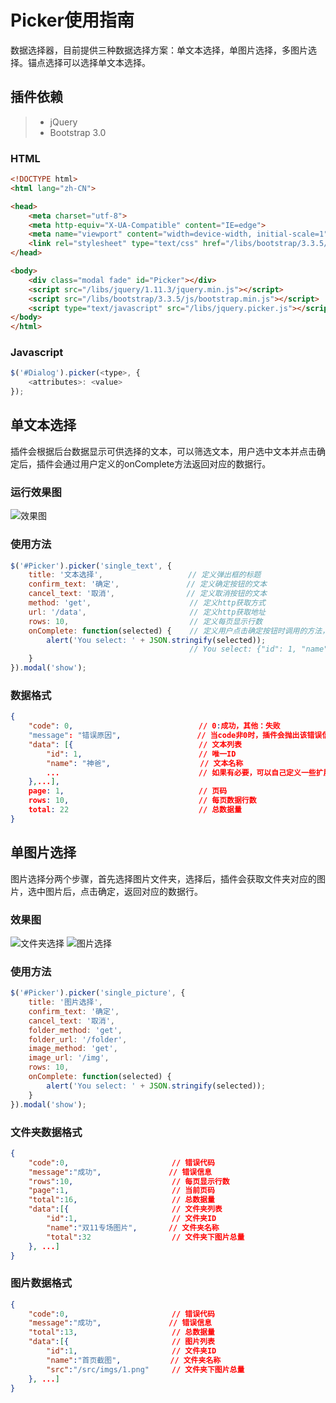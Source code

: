 # Picker使用指南

数据选择器，目前提供三种数据选择方案：单文本选择，单图片选择，多图片选择。锚点选择可以选择单文本选择。

## 插件依赖
> * jQuery
> * Bootstrap 3.0

### HTML
``` html
<!DOCTYPE html>
<html lang="zh-CN">

<head>
    <meta charset="utf-8">
    <meta http-equiv="X-UA-Compatible" content="IE=edge">
    <meta name="viewport" content="width=device-width, initial-scale=1">
    <link rel="stylesheet" type="text/css" href="/libs/bootstrap/3.3.5/css/bootstrap.min.css">
</head>

<body>
    <div class="modal fade" id="Picker"></div>
    <script src="/libs/jquery/1.11.3/jquery.min.js"></script>
    <script src="/libs/bootstrap/3.3.5/js/bootstrap.min.js"></script>
    <script type="text/javascript" src="/libs/jquery.picker.js"></script>
</body>
</html>
```
### Javascript
``` javascript
$('#Dialog').picker(<type>, {
    <attributes>: <value> 
});
```

## 单文本选择
插件会根据后台数据显示可供选择的文本，可以筛选文本，用户选中文本并点击确定后，插件会通过用户定义的onComplete方法返回对应的数据行。
### 运行效果图
![效果图](http://chuantu.biz/t2/18/1447073845x1822610075.png)
### 使用方法
``` javascript
$('#Picker').picker('single_text', {
    title: '文本选择',                   // 定义弹出框的标题
    confirm_text: '确定',               // 定义确定按钮的文本
    cancel_text: '取消',                // 定义取消按钮的文本
    method: 'get',                      // 定义http获取方式
    url: '/data',                       // 定义http获取地址
    rows: 10,                           // 定义每页显示行数
    onComplete: function(selected) {    // 定义用户点击确定按钮时调用的方法，方法第一个参数为选中元素
        alert('You select: ' + JSON.stringify(selected));
                                        // You select: {"id": 1, "name": "神爸", "href": "http://www.shenba.com", ...}
    }
}).modal('show');

```
### 数据格式
``` json
{
    "code": 0,                            // 0:成功，其他：失败
    "message": "错误原因",                 // 当code非0时，插件会抛出该错误信息
    "data": [{                            // 文本列表
        "id": 1,                          // 唯一ID 
        "name": "神爸",                    // 文本名称
        ...                               // 如果有必要，可以自己定义一些扩展属性
    },...],
    page: 1,                              // 页码
    rows: 10,                             // 每页数据行数
    total: 22                             // 总数据量
}
```

## 单图片选择
图片选择分两个步骤，首先选择图片文件夹，选择后，插件会获取文件夹对应的图片，选中图片后，点击确定，返回对应的数据行。
### 效果图
![文件夹选择](http://chuantu.biz/t2/18/1447074398x1822610075.png)
![图片选择](http://chuantu.biz/t2/18/1447074536x-1566679290.png)
### 使用方法
``` javascript
$('#Picker').picker('single_picture', {
    title: '图片选择',
    confirm_text: '确定',
    cancel_text: '取消',
    folder_method: 'get',
    folder_url: '/folder',
    image_method: 'get',
    image_url: '/img',
    rows: 10,
    onComplete: function(selected) {
        alert('You select: ' + JSON.stringify(selected));
    }
}).modal('show');
```
### 文件夹数据格式
``` json
{
    "code":0,                       // 错误代码
    "message":"成功",               // 错误信息
    "rows":10,                      // 每页显示行数
    "page":1,                       // 当前页码
    "total":16,                     // 总数据量
    "data":[{                       // 文件夹列表
        "id":1,                     // 文件夹ID
        "name":"双11专场图片",       // 文件夹名称
        "total":32                  // 文件夹下图片总量
    }, ...]
}
```
### 图片数据格式
``` json
{
    "code":0,                       // 错误代码
    "message":"成功",               // 错误信息
    "total":13,                     // 总数据量
    "data":[{                       // 图片列表
        "id":1,                     // 文件夹ID
        "name":"首页截图",           // 文件夹名称
        "src":"/src/imgs/1.png"     // 文件夹下图片总量
    }, ...]
}
```